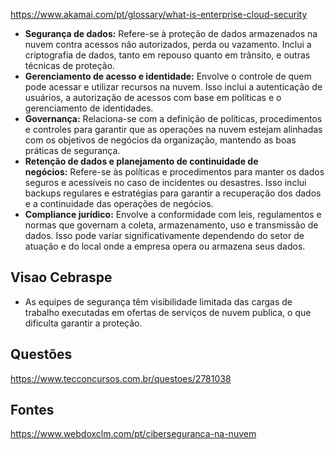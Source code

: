 https://www.akamai.com/pt/glossary/what-is-enterprise-cloud-security


- **Segurança de dados:** Refere-se à proteção de dados armazenados na nuvem contra acessos não autorizados, perda ou vazamento. Inclui a criptografia de dados, tanto em repouso quanto em trânsito, e outras técnicas de proteção.
- **Gerenciamento de acesso e identidade:** Envolve o controle de quem pode acessar e utilizar recursos na nuvem. Isso inclui a autenticação de usuários, a autorização de acessos com base em políticas e o gerenciamento de identidades.
- **Governança:** Relaciona-se com a definição de políticas, procedimentos e controles para garantir que as operações na nuvem estejam alinhadas com os objetivos de negócios da organização, mantendo as boas práticas de segurança.
- **Retenção de dados e planejamento de continuidade de negócios:** Refere-se às políticas e procedimentos para manter os dados seguros e acessíveis no caso de incidentes ou desastres. Isso inclui backups regulares e estratégias para garantir a recuperação dos dados e a continuidade das operações de negócios.
- **Compliance jurídico:** Envolve a conformidade com leis, regulamentos e normas que governam a coleta, armazenamento, uso e transmissão de dados. Isso pode variar significativamente dependendo do setor de atuação e do local onde a empresa opera ou armazena seus dados.

## Visao Cebraspe
- As equipes de segurança têm visibilidade limitada das cargas de trabalho executadas em ofertas de serviços de nuvem publica, o que dificulta garantir a proteção.
## Questões
https://www.tecconcursos.com.br/questoes/2781038
## Fontes
https://www.webdoxclm.com/pt/ciberseguranca-na-nuvem